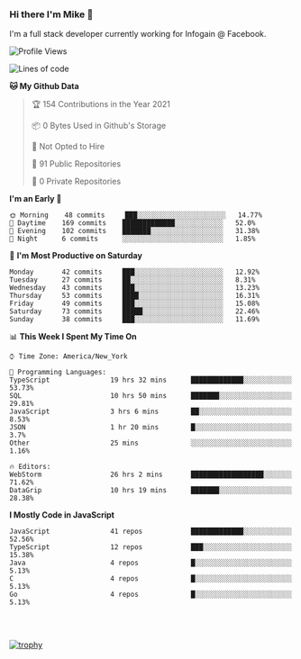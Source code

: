 ### Hi there I'm Mike 👋
I'm a full stack developer currently working for Infogain @ Facebook.

<!--START_SECTION:waka-->
![Profile Views](http://img.shields.io/badge/Profile%20Views-0-blue)

![Lines of code](https://img.shields.io/badge/From%20Hello%20World%20I%27ve%20Written-1.2%20million%20lines%20of%20code-blue)

**🐱 My Github Data** 

> 🏆 154 Contributions in the Year 2021
 > 
> 📦 0 Bytes Used in Github's Storage 
 > 
> 🚫 Not Opted to Hire
 > 
> 📜 91 Public Repositories 
 > 
> 🔑 0 Private Repositories  
 > 
**I'm an Early 🐤** 

```text
🌞 Morning    48 commits     ███░░░░░░░░░░░░░░░░░░░░░░   14.77% 
🌆 Daytime    169 commits    █████████████░░░░░░░░░░░░   52.0% 
🌃 Evening    102 commits    ███████░░░░░░░░░░░░░░░░░░   31.38% 
🌙 Night      6 commits      ░░░░░░░░░░░░░░░░░░░░░░░░░   1.85%

```
📅 **I'm Most Productive on Saturday** 

```text
Monday       42 commits     ███░░░░░░░░░░░░░░░░░░░░░░   12.92% 
Tuesday      27 commits     ██░░░░░░░░░░░░░░░░░░░░░░░   8.31% 
Wednesday    43 commits     ███░░░░░░░░░░░░░░░░░░░░░░   13.23% 
Thursday     53 commits     ████░░░░░░░░░░░░░░░░░░░░░   16.31% 
Friday       49 commits     ███░░░░░░░░░░░░░░░░░░░░░░   15.08% 
Saturday     73 commits     █████░░░░░░░░░░░░░░░░░░░░   22.46% 
Sunday       38 commits     ███░░░░░░░░░░░░░░░░░░░░░░   11.69%

```


📊 **This Week I Spent My Time On** 

```text
⌚︎ Time Zone: America/New_York

💬 Programming Languages: 
TypeScript               19 hrs 32 mins      █████████████░░░░░░░░░░░░   53.73% 
SQL                      10 hrs 50 mins      ███████░░░░░░░░░░░░░░░░░░   29.81% 
JavaScript               3 hrs 6 mins        ██░░░░░░░░░░░░░░░░░░░░░░░   8.53% 
JSON                     1 hr 20 mins        █░░░░░░░░░░░░░░░░░░░░░░░░   3.7% 
Other                    25 mins             ░░░░░░░░░░░░░░░░░░░░░░░░░   1.16%

🔥 Editors: 
WebStorm                 26 hrs 2 mins       ██████████████████░░░░░░░   71.62% 
DataGrip                 10 hrs 19 mins      ███████░░░░░░░░░░░░░░░░░░   28.38%

```

**I Mostly Code in JavaScript** 

```text
JavaScript               41 repos            █████████████░░░░░░░░░░░░   52.56% 
TypeScript               12 repos            ███░░░░░░░░░░░░░░░░░░░░░░   15.38% 
Java                     4 repos             █░░░░░░░░░░░░░░░░░░░░░░░░   5.13% 
C                        4 repos             █░░░░░░░░░░░░░░░░░░░░░░░░   5.13% 
Go                       4 repos             █░░░░░░░░░░░░░░░░░░░░░░░░   5.13%

```



<!--END_SECTION:waka-->

##### &nbsp;
[![trophy](https://github-profile-trophy.vercel.app/?username=uptonm&theme=dracula)](https://github.com/ryo-ma/github-profile-trophy)
